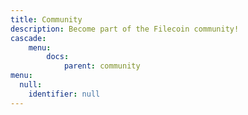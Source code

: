 ```yaml
---
title: Community
description: Become part of the Filecoin community!
cascade:
    menu:
        docs:
            parent: community
menu:
  null:
    identifier: null
---
```

